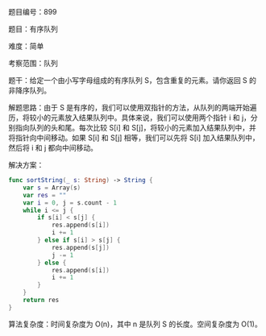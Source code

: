题目编号：899

题目：有序队列

难度：简单

考察范围：队列

题干：给定一个由小写字母组成的有序队列 S，包含重复的元素。请你返回 S 的非降序队列。

解题思路：由于 S 是有序的，我们可以使用双指针的方法，从队列的两端开始遍历，将较小的元素放入结果队列中。具体来说，我们可以使用两个指针 i 和 j，分别指向队列的头和尾。每次比较 S[i] 和 S[j]，将较小的元素加入结果队列中，并将指针向中间移动。如果 S[i] 和 S[j] 相等，我们可以先将 S[i] 加入结果队列中，然后将 i 和 j 都向中间移动。

解决方案：

```swift
func sortString(_ s: String) -> String {
    var s = Array(s)
    var res = ""
    var i = 0, j = s.count - 1
    while i <= j {
        if s[i] < s[j] {
            res.append(s[i])
            i += 1
        } else if s[i] > s[j] {
            res.append(s[j])
            j -= 1
        } else {
            res.append(s[i])
            i += 1
        }
    }
    return res
}
```

算法复杂度：时间复杂度为 O(n)，其中 n 是队列 S 的长度。空间复杂度为 O(1)。